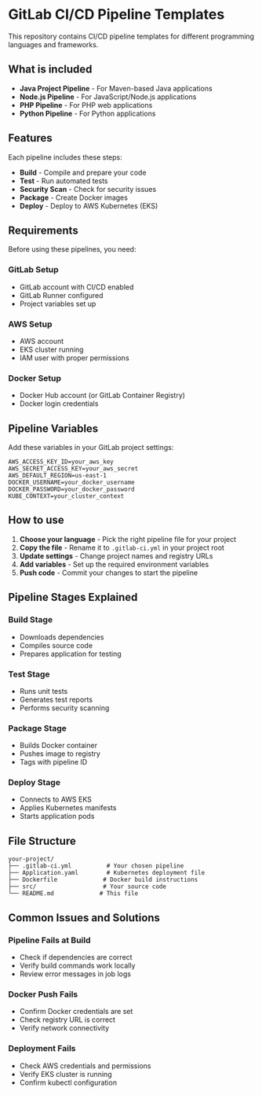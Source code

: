 # GitLab CI/CD Pipeline Templates

This repository contains CI/CD pipeline templates for different programming languages and frameworks.

## What is included

- **Java Project Pipeline** - For Maven-based Java applications
- **Node.js Pipeline** - For JavaScript/Node.js applications  
- **PHP Pipeline** - For PHP web applications
- **Python Pipeline** - For Python applications

## Features

Each pipeline includes these steps:

- **Build** - Compile and prepare your code
- **Test** - Run automated tests
- **Security Scan** - Check for security issues
- **Package** - Create Docker images
- **Deploy** - Deploy to AWS Kubernetes (EKS)

## Requirements

Before using these pipelines, you need:

### GitLab Setup
- GitLab account with CI/CD enabled
- GitLab Runner configured
- Project variables set up

### AWS Setup
- AWS account
- EKS cluster running
- IAM user with proper permissions

### Docker Setup
- Docker Hub account (or GitLab Container Registry)
- Docker login credentials

## Pipeline Variables

Add these variables in your GitLab project settings:

```
AWS_ACCESS_KEY_ID=your_aws_key
AWS_SECRET_ACCESS_KEY=your_aws_secret
AWS_DEFAULT_REGION=us-east-1
DOCKER_USERNAME=your_docker_username
DOCKER_PASSWORD=your_docker_password
KUBE_CONTEXT=your_cluster_context
```

## How to use

1. **Choose your language** - Pick the right pipeline file for your project
2. **Copy the file** - Rename it to `.gitlab-ci.yml` in your project root
3. **Update settings** - Change project names and registry URLs
4. **Add variables** - Set up the required environment variables
5. **Push code** - Commit your changes to start the pipeline

## Pipeline Stages Explained

### Build Stage
- Downloads dependencies
- Compiles source code
- Prepares application for testing

### Test Stage  
- Runs unit tests
- Generates test reports
- Performs security scanning

### Package Stage
- Builds Docker container
- Pushes image to registry
- Tags with pipeline ID

### Deploy Stage
- Connects to AWS EKS
- Applies Kubernetes manifests
- Starts application pods

## File Structure

```
your-project/
├── .gitlab-ci.yml          # Your chosen pipeline
├── Application.yaml        # Kubernetes deployment file
├── Dockerfile             # Docker build instructions
├── src/                   # Your source code
└── README.md             # This file
```

## Common Issues and Solutions

### Pipeline Fails at Build
- Check if dependencies are correct
- Verify build commands work locally
- Review error messages in job logs

### Docker Push Fails
- Confirm Docker credentials are set
- Check registry URL is correct
- Verify network connectivity

### Deployment Fails
- Check AWS credentials and permissions
- Verify EKS cluster is running
- Confirm kubectl configuration

